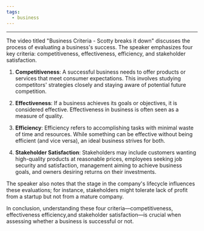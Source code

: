 ```yaml
---
tags:
  - business
---
```

___
The video titled "Business Criteria - Scotty breaks it down" discusses the process of evaluating a business's success. The speaker emphasizes four key criteria: competitiveness, effectiveness, efficiency, and stakeholder satisfaction.
1. **Competitiveness**: A successful business needs to offer products or services that meet consumer expectations. This involves studying competitors' strategies closely and staying aware of potential future competition.

2. **Effectiveness**: If a business achieves its goals or objectives, it is considered effective. Effectiveness in business is often seen as a measure of quality.

3. **Efficiency**: Efficiency refers to accomplishing tasks with minimal waste of time and resources. While something can be effective without being efficient (and vice versa), an ideal business strives for both.

4. **Stakeholder Satisfaction**: Stakeholders may include customers wanting high-quality products at reasonable prices, employees seeking job security and satisfaction, management aiming to achieve business goals, and owners desiring returns on their investments.

The speaker also notes that the stage in the company's lifecycle influences these evaluations; for instance, stakeholders might tolerate lack of profit from a startup but not from a mature company.
 
In conclusion, understanding these four criteria—competitiveness, effectiveness efficiency,and stakeholder satisfaction—is crucial when assessing whether a business is successful or not.